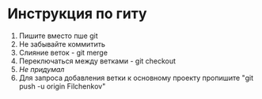 # Инструкция по гиту #

1. Пишите вместо пше git
2. Не забывайте коммитить
3. Слияние веток - git merge
4. Переключаться между ветками - git checkout
5. *Не придумал*
6. Для запроса добавления ветки к основному проекту пропишите "git push -u origin Filchenkov" 